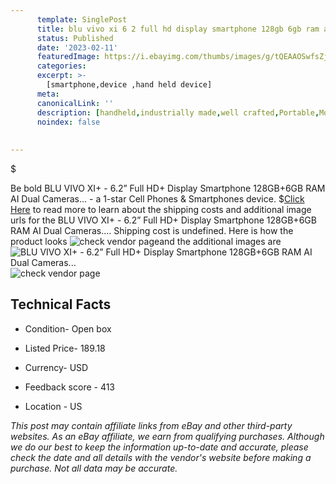 ```yaml
---
      template: SinglePost
      title: blu vivo xi 6 2 full hd display smartphone 128gb 6gb ram ai dual cameras 
      status: Published
      date: '2023-02-11'
      featuredImage: https://i.ebayimg.com/thumbs/images/g/tQEAAOSwfsZjtZwP/s-l225.jpg
      categories: 
      excerpt: >-
        [smartphone,device ,hand held device]
      meta:
      canonicalLink: ''
      description: [handheld,industrially made,well crafted,Portable,Mobile,Compact,Convenient,Lightweight,Maneuverable,Man-portable,Miniature,Carriable,Hand-held,Light,Holdable,Transportable,Mobile device,Pocket-sized,On-the-go,Wireless,Cordless,Compact size,Convenient size, smartphone,device ,hand held device]
      noindex: false
      
        
---
```

$

Be bold BLU VIVO XI+ - 6.2” Full HD+ Display Smartphone 128GB+6GB RAM AI Dual Cameras... - a 1-star Cell Phones & Smartphones device.
$[Click Here](https://www.ebay.com/itm/364099752282?hash=item54c609515a%3Ag%3AtQEAAOSwfsZjtZwP&mkevt=1&mkcid=1&mkrid=711-53200-19255-0&campid=%253CePNCampaignId%253E&customid=%253CreferenceId%253E&toolid=10049) to read more to learn about the shipping costs and additional image urls for the BLU VIVO XI+ - 6.2” Full HD+ Display Smartphone 128GB+6GB RAM AI Dual Cameras.... Shipping cost is undefined. Here is how the product looks ![check vendor page](https://i.ebayimg.com/thumbs/images/g/tQEAAOSwfsZjtZwP/s-l225.jpg)and the additional images are![BLU VIVO XI+ - 6.2” Full HD+ Display Smartphone 128GB+6GB RAM AI Dual Cameras...](https://i.ebayimg.com/images/g/tQEAAOSwfsZjtZwP/s-l500.jpg)![check vendor page](https://origin-galleryplus.ebayimg.com/ws/web/364099752282_2_0_1/225x225.jpg,https://origin-galleryplus.ebayimg.com/ws/web/364099752282_3_0_1/225x225.jpg,https://origin-galleryplus.ebayimg.com/ws/web/364099752282_4_0_1/225x225.jpg,https://origin-galleryplus.ebayimg.com/ws/web/364099752282_5_0_1/225x225.jpg,https://origin-galleryplus.ebayimg.com/ws/web/364099752282_6_0_1/225x225.jpg,https://origin-galleryplus.ebayimg.com/ws/web/364099752282_7_0_1/225x225.jpg,https://origin-galleryplus.ebayimg.com/ws/web/364099752282_8_0_1/225x225.jpg)



 ## Technical Facts 



     
      

 - Condition- Open box 


      

 - Listed Price- 189.18 


      

 - Currency- USD 


      

 - Feedback score - 413 


      

 - Location - US 


      
      

 *_This post may contain affiliate links from eBay and other third-party websites. As an eBay affiliate, we earn from qualifying purchases. Although we do our best to keep the information up-to-date and accurate, please check the date and all details with the vendor's website before making a purchase. Not all data may be accurate._*







